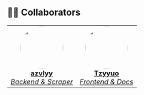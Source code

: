 
## 🧑‍💻 Collaborators

<table>
  <tr>
    <td align="center">
      <a href="https://github.com/azvlyy">
        <img src="https://avatars.githubusercontent.com/azvlyy" width="100px;" style="border-radius: 50%;" /><br />
        <b>azvlyy</b><br />
        <i>Backend & Scraper</i>
      </a>
    </td>
    <td align="center">
      <a href="https://github.com/Tzyyuo">
        <img src="https://avatars.githubusercontent.com/Tzyyuo" width="100px;" style="border-radius: 50%;" /><br />
        <b>Tzyyuo</b><br />
        <i>Frontend & Docs</i>
      </a>
    </td>
  </tr>
</table>


